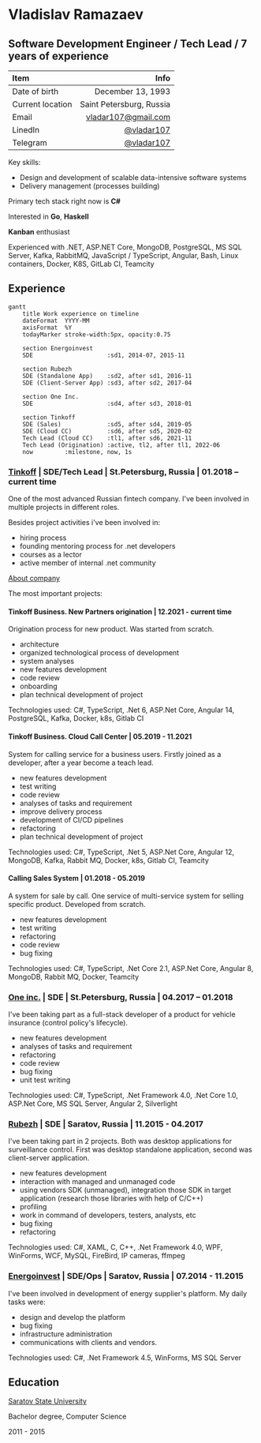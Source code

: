 # Vladislav Ramazaev
## Software Development Engineer / Tech Lead / 7 years of experience 

| Item | Info |
| :--- | ---: |
|Date of birth | December 13, 1993
|Current location | Saint Petersburg, Russia
|Email | [vladar107@gmail.com](vladar107@gmail.com)
|LinedIn | [@vladar107](https://linkedin.com/in/vladar107)
|Telegram | [@vladar107](https://t.me/vladar107) 

Key skills:
- Design and development of scalable data-intensive software systems
- Delivery management (processes building)

Primary tech stack right now is **C#**

Interested in **Go**, **Haskell**

**Kanban** enthusiast

Experienced with .NET, ASP.NET Core, MongoDB, PostgreSQL, MS SQL Server, Kafka, RabbitMQ, JavaScript / TypeScript, Angular, Bash, Linux containers, Docker, K8S, GitLab CI, Teamcity

## Experience
```mermaid
gantt
    title Work experience on timeline
    dateFormat  YYYY-MM
    axisFormat  %Y
    todayMarker stroke-width:5px, opacity:0.75
    
    section Energoinvest
    SDE                     :sd1, 2014-07, 2015-11
    
    section Rubezh
    SDE (Standalone App)    :sd2, after sd1, 2016-11
    SDE (Client-Server App) :sd3, after sd2, 2017-04
    
    section One Inc.
    SDE                     :sd4, after sd3, 2018-01
    
    section Tinkoff
    SDE (Sales)             :sd5, after sd4, 2019-05
    SDE (Cloud CC)          :sd6, after sd5, 2020-02
    Tech Lead (Cloud CC)    :tl1, after sd6, 2021-11
    Tech Lead (Origination) :active, tl2, after tl1, 2022-06
    now         :milestone, now, 1s
```

### [Tinkoff](https://www.tinkoff.ru ) | SDE/Tech Lead | St.Petersburg, Russia | 01.2018 – current time
One of the most advanced Russian fintech company. I've been involved in multiple projects in different roles.

Besides project activities i've been involved in:
- hiring process
- founding mentoring process for .net developers
- courses as a lector
- active member of internal .net community

[About company](https://www.tinkoffgroup.com/company-info/summary/)

The most important projects:


#### **Tinkoff Business. New Partners origination** | 12.2021 - current time
Origination process for new product. Was started from scratch. 
- architecture
- organized technological process of development
- system analyses
- new features development
- code review
- onboarding
- plan technical development of project

Technologies used: C#, TypeScript, .Net 6, ASP.Net Core, Angular 14, PostgreSQL, Kafka, Docker, k8s, Gitlab CI


#### **Tinkoff Business. Cloud Call Center** | 05.2019 - 11.2021
System for calling service for a business users. Firstly joined as a developer, after a year become a teach lead.
- new features development
- test writing
- code review
- analyses of tasks and requirement 
- improve delivery process
- development of CI/CD pipelines
- refactoring
- plan technical development of project

Technologies used: C#, TypeScript, .Net 5, ASP.Net Core, Angular 12, MongoDB, Kafka, Rabbit MQ, Docker, k8s, Gitlab CI, Teamcity


#### **Calling Sales System** | 01.2018 - 05.2019
A system for sale by call. One service of multi-service system for selling specific product. Developed from scratch.
- new features development
- test writing
- refactoring
- code review
- bug fixing

Technologies used: C#, TypeScript, .Net Core 2.1, ASP.Net Core, Angular 8, MongoDB, Rabbit MQ, Docker, Teamcity


### [One inc.](https://www.oneinc.com/) | SDE | St.Petersburg, Russia | 04.2017 – 01.2018
I've been taking part as a full-stack developer of a product for vehicle insurance (control policy's lifecycle).
- new features development
- analyses of tasks and requirement 
- refactoring
- code review
- bug fixing
- unit test writing

Technologies used: C#, TypeScript, .Net Framework 4.0, .Net Core 1.0, ASP.Net Core, MS SQL Server, Angular 2, Silverlight


### [Rubezh](https://rubezh.com/) | SDE | Saratov, Russia | 11.2015 - 04.2017
I've been taking part in 2 projects. Both was desktop applications for surveillance control. First was desktop standalone application, second was client-server application.

- new features development
- interaction with managed and unmanaged code
- using vendors SDK (unmanaged), integration those SDK in target application (research those libraries with help of C/C++)
- profiling
- work in command of developers, testers, analysts, etc 
- bug fixing
- refactoring

Technologies used: C#, XAML, C, C++, .Net Framework 4.0, WPF, WinForms, WCF, MySQL, FireBird, IP cameras, ffmpeg


### [Energoinvest](http://www.energoin.ru/) | SDE/Ops | Saratov, Russia | 07.2014 - 11.2015
I've been involved in development of energy supplier's platform. My daily tasks were:
- design and develop the platform
- bug fixing 
- infrastructure administration
- communications with clients and vendors.

Technologies used: C#, .Net Framework 4.5, WinForms, MS SQL Server


## Education
[Saratov State University](https://www.sgu.ru/en)

Bachelor degree, Computer Science

2011 - 2015